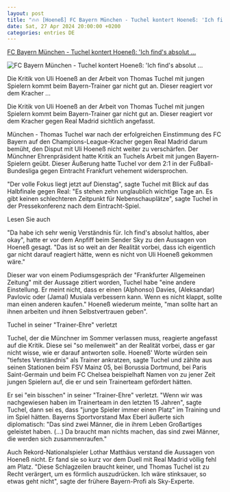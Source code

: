 ```yaml
---
layout: post
title: "🔥🔥 [Hoeneß] FC Bayern München - Tuchel kontert Hoeneß: 'Ich find's absolut ..."
date: Sat, 27 Apr 2024 20:00:00 +0200
categories: entries DE
---
```

[FC Bayern München - Tuchel kontert Hoeneß: 'Ich find's absolut ...](https://www.schwarzwaelder-bote.de/inhalt.fc-bayern-muenchen-tuchel-kontert-hoeness-ich-find-s-absolut-haltlos.e76c69f1-354f-4533-b135-2c12f610c12f.html)

![FC Bayern München - Tuchel kontert Hoeneß: 'Ich find's absolut ...](https://www.schwarzwaelder-bote.de/media.media.08be95e1-e3c4-49ea-b760-3528f6011b6a.16x9_1024.jpg)

Die Kritik von Uli Hoeneß an der Arbeit von Thomas Tuchel mit jungen Spielern kommt beim Bayern-Trainer gar nicht gut an. Dieser reagiert vor dem Kracher ...

Die Kritik von Uli Hoeneß an der Arbeit von Thomas Tuchel mit jungen Spielern kommt beim Bayern-Trainer gar nicht gut an. Dieser reagiert vor dem Kracher gegen Real Madrid sichtlich angefasst.

München - Thomas Tuchel war nach der erfolgreichen Einstimmung des FC Bayern auf den Champions-League-Kracher gegen Real Madrid darum bemüht, den Disput mit Uli Hoeneß nicht weiter zu verschärfen. Der Münchner Ehrenpräsident hatte Kritik an Tuchels Arbeit mit jungen Bayern-Spielern geübt. Dieser Äußerung hatte Tuchel vor dem 2:1 in der Fußball-Bundesliga gegen Eintracht Frankfurt vehement widersprochen.

"Der volle Fokus liegt jetzt auf Dienstag", sagte Tuchel mit Blick auf das Halbfinale gegen Real: "Es stehen zehn unglaublich wichtige Tage an. Es gibt keinen schlechteren Zeitpunkt für Nebenschauplätze", sagte Tuchel in der Pressekonferenz nach dem Eintracht-Spiel.

Lesen Sie auch

"Da habe ich sehr wenig Verständnis für. Ich find's absolut haltlos, aber okay", hatte er vor dem Anpfiff beim Sender Sky zu den Aussagen von Hoeneß gesagt. "Das ist so weit an der Realität vorbei, dass ich eigentlich gar nicht darauf reagiert hätte, wenn es nicht von Uli Hoeneß gekommen wäre."

Dieser war von einem Podiumsgespräch der "Frankfurter Allgemeinen Zeitung" mit der Aussage zitiert worden, Tuchel habe "eine andere Einstellung. Er meint nicht, dass er einen (Alphonso) Davies, (Aleksandar) Pavlovic oder (Jamal) Musiala verbessern kann. Wenn es nicht klappt, sollte man einen anderen kaufen." Hoeneß wiederum meinte, "man sollte hart an ihnen arbeiten und ihnen Selbstvertrauen geben".

Tuchel in seiner "Trainer-Ehre" verletzt

Tuchel, der die Münchner im Sommer verlassen muss, reagierte angefasst auf die Kritik. Diese sei "so meilenweit" an der Realität vorbei, dass er gar nicht wisse, wie er darauf antworten solle. Hoeneß' Worte würden sein "tiefstes Verständnis" als Trainer ankratzen, sagte Tuchel und zählte aus seinen Stationen beim FSV Mainz 05, bei Borussia Dortmund, bei Paris Saint-Germain und beim FC Chelsea beispielhaft Namen von zu jener Zeit jungen Spielern auf, die er und sein Trainerteam gefördert hätten.

Er sei "ein bisschen" in seiner "Trainer-Ehre" verletzt. "Wenn wir was nachgewiesen haben im Trainerteam in den letzten 15 Jahren", sagte Tuchel, dann sei es, dass "junge Spieler immer einen Platz" im Training und im Spiel hätten. Bayerns Sportvorstand Max Eberl äußerte sich diplomatisch: "Das sind zwei Männer, die in ihrem Leben Großartiges geleistet haben. (...) Da braucht man nichts machen, das sind zwei Männer, die werden sich zusammenraufen."

Auch Rekord-Nationalspieler Lothar Matthäus verstand die Aussagen von Hoeneß nicht. Er fand sie so kurz vor dem Duell mit Real Madrid völlig fehl am Platz. "Diese Schlagzeilen braucht keiner, und Thomas Tuchel ist zu Recht verärgert, um es förmlich auszudrücken. Ich wäre stinksauer, so etwas geht nicht", sagte der frühere Bayern-Profi als Sky-Experte.

